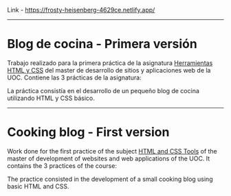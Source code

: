 Link - https://frosty-heisenberg-4629ce.netlify.app/

---

# Blog de cocina - Primera versión

Trabajo realizado para la primera práctica de la asignatura [Herramientas HTML y CSS](https://cv.uoc.edu/tren/trenacc/web/GAT_EXP.PLANDOCENTE?any_academico=20212&cod_asignatura=M4.257&idioma=CAS&pagina=PD_PREV_SECRE&cache=S) del master de desarrollo de sitios y aplicaciones web de la UOC.
Contiene las 3 prácticas de la asignatura:

La práctica consistía en el desarrollo de un pequeño blog de cocina utilizando HTML y CSS básico.

---

# Cooking blog - First version

Work done for the first practice of the subject [HTML and CSS Tools](https://cv.uoc.edu/tren/trenacc/web/GAT_EXP.PLANDOCENTE?any_academico=20212&cod_asignatura=M4.257&idioma=CAS&pagina=PD_PREV_SECRE&cache=S) of the master of development of websites and web applications of the UOC.
It contains the 3 practices of the course:

The practice consisted in the development of a small cooking blog using basic HTML and CSS.

